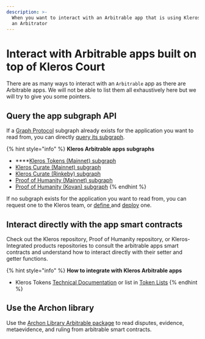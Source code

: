 ```yaml
---
description: >-
  When you want to interact with an Arbitrable app that is using Kleros Court as
  an Arbitrator
---
```


# Interact with Arbitrable apps built on top of Kleros Court

There are as many ways to interact with an `Arbitrable` app as there are Arbitrable apps. We will not be able to list them all exhaustively here but we will try to give you some pointers.

## Query the app subgraph API

If a [Graph Protocol](https://thegraph.com/) subgraph already exists for the application you want to read from, you can directly [query its subgraph](https://thegraph.com/docs/query-the-graph).

{% hint style="info" %}
**Kleros Arbitrable apps subgraphs**

* \*\*\*\*[Kleros Tokens \(Mainnet\) subgraph](https://thegraph.com/explorer/subgraph/kleros/t2cr)
* [Kleros Curate \(Mainnet\) subgraph](https://thegraph.com/explorer/subgraph/kleros/curate)
* [Kleros Curate \(Rinkeby\) subgraph](https://thegraph.com/explorer/subgraph/kleros/curate-rinkeby)
* [Proof of Humanity \(Mainnet\) subgraph](https://thegraph.com/explorer/subgraph/kleros/proof-of-humanity-mainnet)
* [Proof of Humanity \(Kovan\) subgraph](https://thegraph.com/explorer/subgraph/epiqueras/proof-of-humanity-kovan)
{% endhint %}

If no subgraph exists for the application you want to read from, you can request one to the Kleros team, or [define ](https://thegraph.com/docs/define-a-subgraph)and [deploy](https://thegraph.com/docs/deploy-a-subgraph) one.

## Interact directly with the app smart contracts

Check out the Kleros repository, Proof of Humanity repository, or Kleros-Integrated products repositories to consult the arbitrable apps smart contracts and understand how to interact directly with their setter and getter functions.

{% hint style="info" %}
**How to integrate with Kleros Arbitrable apps**

* Kleros Tokens [Technical Documentation](https://t2cr-docs.readthedocs.io/en/latest/deep-dive/#introduction) or list in [Token Lists](https://tokenlists.org/token-list?url=t2crtokens.eth)
{% endhint %}

## Use the Archon library

Use the [Archon Library Arbitrable package](https://archon.readthedocs.io/en/latest/archon-arbitrable.html) to read disputes, evidence, metaevidence, and ruling from arbitrable smart contracts.

